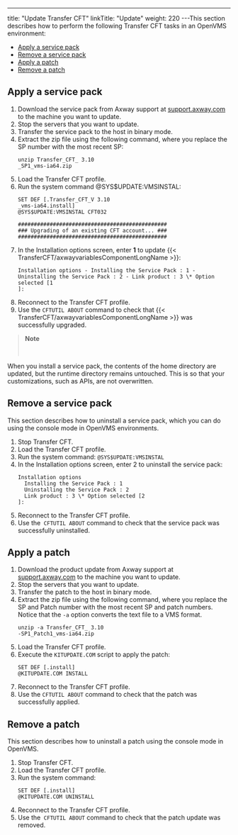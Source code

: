 ---
title: "Update Transfer CFT"
linkTitle: "Update"
weight: 220
---This section describes how to perform the following Transfer CFT tasks in an OpenVMS environment:

* [Apply a service pack](#Apply)
* [Remove a service pack](#Remove)
* [Apply a patch](#Apply2)
* [Remove a patch](#Remove2)

<span id="Apply"></span>

## Apply a service pack

1. Download the service pack from Axway support at [support.axway.com](https://support.axway.com/) to the machine you want to update.
1. Stop the servers that you want to update.
1. Transfer the service pack to the host in binary mode.
1. Extract the zip file using the following command, where you replace the SP number with the most recent SP:  
    ```
    unzip Transfer_CFT_ 3.10
    _SP1_vms-ia64.zip
    ```
1. Load the Transfer CFT profile.
1. Run the system command @SYS$UPDATE:VMSINSTAL:  
    ```
    SET DEF [.Transfer_CFT_V 3.10
    _vms-ia64.install]
    @SYS$UPDATE:VMSINSTAL CFT032
     
    ###############################################
    ### Upgrading of an existing CFT account... ###
    ###############################################
    ```
1. In the Installation options screen, enter **1** to update {{< TransferCFT/axwayvariablesComponentLongName >}}:  
    ```
    Installation options - Installing the Service Pack : 1 - Uninstalling the Service Pack : 2 - Link product : 3 \* Option selected [1
    ]:
    ```
1. Reconnect to the Transfer CFT profile.
1. Use the `CFTUTIL ABOUT` command to check that {{< TransferCFT/axwayvariablesComponentLongName >}} was successfully upgraded.

> **Note**
>
>  

When you install a service pack, the contents of the home directory are updated, but the runtime directory remains untouched. This is so that your customizations, such as APIs, are not overwritten.

<span id="Remove"></span>

## Remove a service pack

This section describes how to uninstall a service pack, which you can do using the console mode in OpenVMS environments.

1. Stop Transfer CFT.
1. Load the Transfer CFT profile.
1. Run the system command: `@SYS$UPDATE:VMSINSTAL`
1. In the Installation options screen, enter 2 to uninstall the service pack:  
    ```
    Installation options
      Installing the Service Pack : 1
      Uninstalling the Service Pack : 2
      Link product : 3 \* Option selected [2
    ]:
    ```
1. Reconnect to the Transfer CFT profile.
1. Use the` CFTUTIL ABOUT` command to check that the service pack was successfully uninstalled.

<span id="Apply2"></span>

## Apply a patch

1. Download the product update from Axway support at [support.axway.com](https://support.axway.com/) to the machine you want to update.
1. Stop the servers that you want to update.
1. Transfer the patch to the host in binary mode.
1. Extract the zip file using the following command, where you replace the SP and Patch number with the most recent SP and patch numbers. Notice that the `-a` option converts the text file to a VMS format.  
    ```
    unzip -a Transfer_CFT_ 3.10
    -SP1_Patch1_vms-ia64.zip
    ```
1. Load the Transfer CFT profile.
1. Execute the `KITUPDATE.COM` script to apply the patch:  
    ```
    SET DEF [.install]
    @KITUPDATE.COM INSTALL
    ```
1. Reconnect to the Transfer CFT profile.
1. Use the `CFTUTIL ABOUT` command to check that the patch was successfully applied.

<span id="Remove2"></span>

## Remove a patch

This section describes how to uninstall a patch using the console mode in OpenVMS.

1. Stop Transfer CFT.
1. Load the Transfer CFT profile.
1. Run the system command:  
    ```
    SET DEF [.install]
    @KITUPDATE.COM UNINSTALL
    ```
1. Reconnect to the Transfer CFT profile.
1. Use the` CFTUTIL ABOUT` command to check that the patch update was removed.
